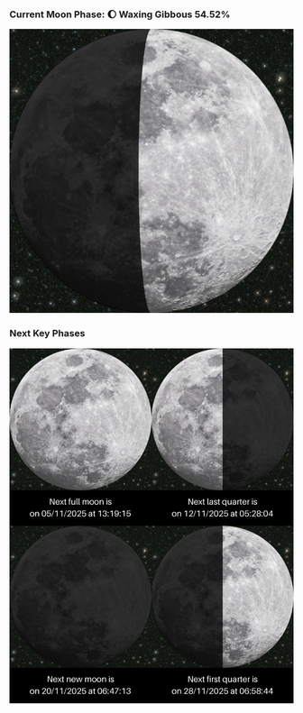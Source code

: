 ### Current Moon Phase: 🌔 Waxing Gibbous 54.52%
![Moon Phase](moonphase.png)
### Next Key Phases
![Gallery](gallery.png)